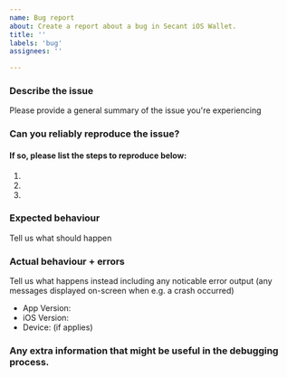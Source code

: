 ```yaml
---
name: Bug report
about: Create a report about a bug in Secant iOS Wallet.
title: ''
labels: 'bug'
assignees: ''

---
```


<!--
This issue tracker is only for technical issues related to Secant iOS Wallet.

General Zcash questions and/or support requests and are best directed to the
Zcash Forum: https://forum.zcashcommunity.com/

For reporting security vulnerabilities or for sensitive discussions with our
security team, please email security@z.cash . You can use this GPG key to send
an encrypted message:
    https://z.cash/gpg-pubkeys/security.asc
    fingerprint: AF85 0445 546C 18B7 86F9  2C62 88FB 8B86 D8B5 A68C

The key and fingerprint are duplicated on our Public Keys page:
https://z.cash/support/pubkeys.html
-->

### Describe the issue
Please provide a general summary of the issue you're experiencing

### Can you reliably reproduce the issue?
#### If so, please list the steps to reproduce below:
1. 
2. 
3. 

### Expected behaviour
Tell us what should happen

### Actual behaviour + errors
Tell us what happens instead including any noticable error output (any messages
displayed on-screen when e.g. a crash occurred)
<!-- Note: please do not include sensitive information. blur, scratch or annotate any
information like addresses, usernames, amounts or anything other that you might consider sensitive and it's not relevant to the problem you are reporting.  -->

- App Version: 
- iOS Version:
- Device: (if applies)

### Any extra information that might be useful in the debugging process.
<!-- Note: please do not include sensitive information. blur, scratch or annotate any
information like addresses, usernames, amounts or anything other that you might consider sensitive and it's not relevant to the problem you are reporting.  -->

